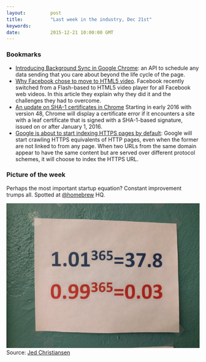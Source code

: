 ```yaml
---
layout:         post
title:          "Last week in the industry, Dec 21st"
keywords:
date:           2015-12-21 10:00:00 GMT
---
```



### Bookmarks

- [Introducing Background Sync in Google Chrome](https://developers.google.com/web/updates/2015/12/background-sync): an API to schedule any data sending that you care about beyond the life cycle of the page.
- [Why Facebook chose to move to HTML5 video](https://code.facebook.com/posts/159906447698921). Facebook recently switched from a Flash-based to HTML5 video player for all Facebook web videos. In this article they explain why they did it and the challenges they had to overcome.
- [An update on SHA-1 certificates in Chrome](https://googleonlinesecurity.blogspot.it/2015/12/an-update-on-sha-1-certificates-in.html) Starting in early 2016 with version 48, Chrome will display a certificate error if it encounters a site with a leaf certificate that is signed with a SHA-1-based signature, issued on or after January 1, 2016.
- [Google is about to start indexing HTTPS pages by default](https://googleonlinesecurity.blogspot.co.uk/2015/12/indexing-https-pages-by-default.html): Google will start crawling HTTPS equivalents of HTTP pages, even when the former are not linked to from any page. When two URLs from the same domain appear to have the same content but are served over different protocol schemes, it will choose to index the HTTPS URL.


### Picture of the week

Perhaps the most important startup equation? Constant improvement trumps all. Spotted at [@homebrew](https://twitter.com/homebrew) HQ.

![](/images/2015-12-21-pic.jpg)
Source: [Jed Christiansen](https://twitter.com/jedc)
